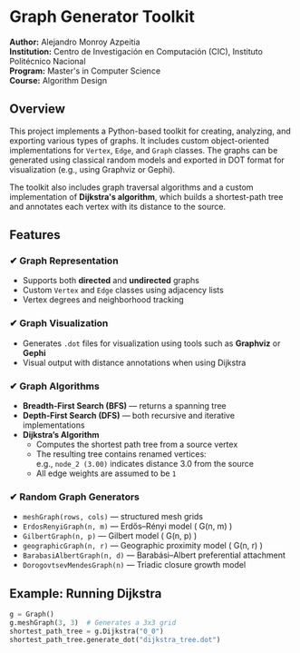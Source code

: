 # Graph Generator Toolkit

**Author:** Alejandro Monroy Azpeitia  
**Institution:** Centro de Investigación en Computación (CIC), Instituto Politécnico Nacional  
**Program:** Master's in Computer Science  
**Course:** Algorithm Design  

## Overview

This project implements a Python-based toolkit for creating, analyzing, and exporting various types of graphs. It includes custom object-oriented implementations for `Vertex`, `Edge`, and `Graph` classes. The graphs can be generated using classical random models and exported in DOT format for visualization (e.g., using Graphviz or Gephi).

The toolkit also includes graph traversal algorithms and a custom implementation of **Dijkstra's algorithm**, which builds a shortest-path tree and annotates each vertex with its distance to the source.

## Features

### ✔ Graph Representation

- Supports both **directed** and **undirected** graphs
- Custom `Vertex` and `Edge` classes using adjacency lists
- Vertex degrees and neighborhood tracking

### ✔ Graph Visualization

- Generates `.dot` files for visualization using tools such as **Graphviz** or **Gephi**
- Visual output with distance annotations when using Dijkstra

### ✔ Graph Algorithms

- **Breadth-First Search (BFS)** — returns a spanning tree
- **Depth-First Search (DFS)** — both recursive and iterative implementations
- **Dijkstra’s Algorithm**
  - Computes the shortest path tree from a source vertex
  - The resulting tree contains renamed vertices:  
    e.g., `node_2 (3.00)` indicates distance 3.0 from the source
  - All edge weights are assumed to be `1`

### ✔ Random Graph Generators

- `meshGraph(rows, cols)` — structured mesh grids
- `ErdosRenyiGraph(n, m)` — Erdős–Rényi model \( G(n, m) \)
- `GilbertGraph(n, p)` — Gilbert model \( G(n, p) \)
- `geographicGraph(n, r)` — Geographic proximity model \( G(n, r) \)
- `BarabasiAlbertGraph(n, d)` — Barabási–Albert preferential attachment
- `DorogovtsevMendesGraph(n)` — Triadic closure growth model

## Example: Running Dijkstra

```python
g = Graph()
g.meshGraph(3, 3)  # Generates a 3x3 grid
shortest_path_tree = g.Dijkstra("0_0")
shortest_path_tree.generate_dot("dijkstra_tree.dot")
